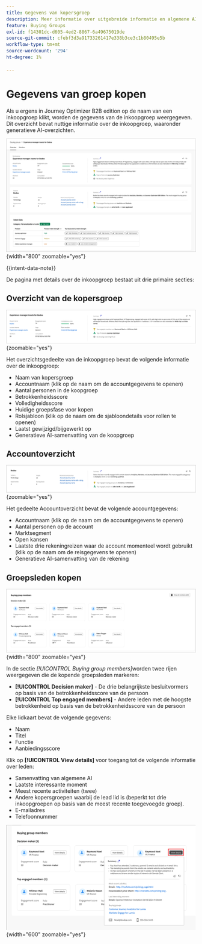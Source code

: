 ```yaml
---
title: Gegevens van kopersgroep
description: Meer informatie over uitgebreide informatie en algemene AI-overzichten voor het kopen van groepen in Journey Optimizer B2B edition.
feature: Buying Groups
exl-id: f14301dc-d605-4ed2-8867-6a49675019de
source-git-commit: cfebf3d3a91733261417e338b3ce3c1b80495e5b
workflow-type: tm+mt
source-wordcount: '294'
ht-degree: 1%

---
```


# Gegevens van groep kopen

Als u ergens in Journey Optimizer B2B edition op de naam van een inkoopgroep klikt, worden de gegevens van de inkoopgroep weergegeven. Dit overzicht bevat nuttige informatie over de inkoopgroep, waaronder generatieve AI-overzichten.

![ heb toegang tot de het kopen groepdetails ](./assets/buying-group-details.png){width="800" zoomable="yes"}

{{intent-data-note}}

De pagina met details over de inkoopgroep bestaat uit drie primaire secties:

## Overzicht van de kopersgroep

![ het Kopen groepoverzicht ](./assets/details-page-buying-group-overview.png){zoomable="yes"}

Het overzichtsgedeelte van de inkoopgroep bevat de volgende informatie over de inkoopgroep:

* Naam van kopersgroep
* Accountnaam (klik op de naam om de accountgegevens te openen)
* Aantal personen in de koopgroep
* Betrokkenheidsscore
* Volledigheidsscore
* Huidige groepsfase voor kopen
* Rolsjabloon (klik op de naam om de sjabloondetails voor rollen te openen)
* Laatst gewijzigd/bijgewerkt op
* Generatieve AI-samenvatting van de koopgroep

## Accountoverzicht

![ het Kopen overzicht van de groepsrekening ](./assets/details-page-buying-group-account-overview.png){zoomable="yes"}

Het gedeelte Accountoverzicht bevat de volgende accountgegevens:

* Accountnaam (klik op de naam om de accountgegevens te openen)
* Aantal personen op de account
* Marktsegment
* Open kansen
* Laatste drie rekeningreizen waar de account momenteel wordt gebruikt (klik op de naam om de reisgegevens te openen)
* Generatieve AI-samenvatting van de rekening

## Groepsleden kopen

![ het Kopen groepsleden ](./assets/details-page-buying-group-members.png){width="800" zoomable="yes"}

In de sectie _[!UICONTROL Buying group members]_&#x200B;worden twee rijen weergegeven die de kopende groepsleden markeren:

* **[!UICONTROL Decision maker]** - De drie belangrijkste besluitvormers op basis van de betrokkenheidsscore van de persoon
* **[!UICONTROL Top engaged members]** - Andere leden met de hoogste betrokkenheid op basis van de betrokkenheidsscore van de persoon

Elke lidkaart bevat de volgende gegevens:

* Naam
* Titel
* Functie
* Aanbiedingsscore

Klik op **[!UICONTROL View details]** voor toegang tot de volgende informatie over leden:

* Samenvatting van algemene AI
* Laatste interessante moment
* Meest recente activiteiten (twee)
* Andere kopersgroepen waarbij de lead lid is (beperkt tot drie inkoopgroepen op basis van de meest recente toegevoegde groep).
* E-mailadres
* Telefoonnummer

![ Mening meer details voor een het kopen groepslid ](./assets/details-page-buying-group-members-view-details.png){width="600" zoomable="yes"}
